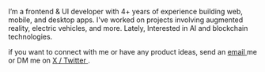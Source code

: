 
<p> 
 I’m a frontend & UI developer with 4+ years of experience building web, mobile, and desktop apps. I've worked on projects involving augmented reality, electric vehicles, and more. Lately, Interested in AI and blockchain technologies.
</p>

<p align="center font-si"> 
   if you want to connect with me or have any product ideas, send an
 <a href="mailto:erencanarica0@gmail.com">
    email
 </a> 
   me or DM me on 
   <a 
      href="https://twitter.com/imeronn"
      >
    X / Twitter
 </a>.
</p>
